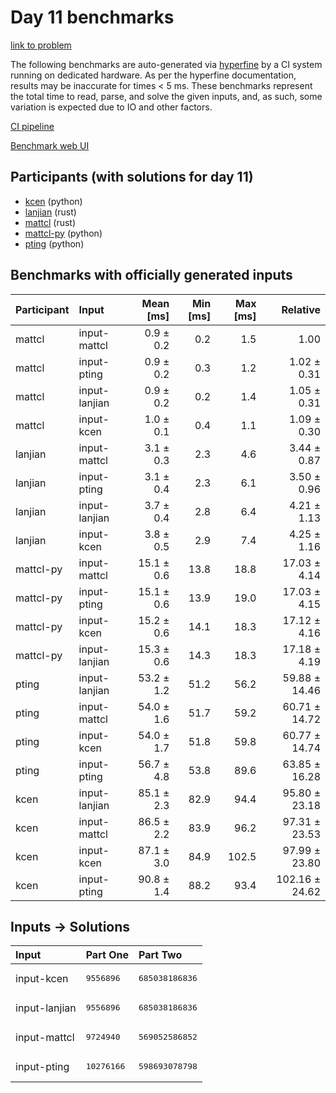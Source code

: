 # Day 11 benchmarks

[link to problem](https://adventofcode.com/2023/day/11)

The following benchmarks are auto-generated via
[hyperfine](https://github.com/sharkdp/hyperfine) by a CI system running on
dedicated hardware. As per the hyperfine documentation, results may be
inaccurate for times < 5 ms. These benchmarks represent the total time to read,
parse, and solve the given inputs, and, as such, some variation is expected due
to IO and other factors.

[CI pipeline](http://ci.papercode.net:8080/teams/main/pipelines/aoc2023)

[Benchmark web UI](https://aoc.ancalagon.black)


## Participants (with solutions for day 11)

- [kcen](https://github.com/kcen/aoc2023) (python)
- [lanjian](https://github.com/lanjian/aoc-2023) (rust)
- [mattcl](https://github.com/mattcl/aoc2023) (rust)
- [mattcl-py](https://github.com/mattcl/aoc2023-py) (python)
- [pting](https://github.com/pting/aoc2023) (python)


## Benchmarks with officially generated inputs

| Participant | Input | Mean [ms] | Min [ms] | Max [ms] | Relative |
|:---|:---|---:|---:|---:|---:|
| mattcl | input-mattcl | 0.9 ± 0.2 | 0.2 | 1.5 | 1.00 |
| mattcl | input-pting | 0.9 ± 0.2 | 0.3 | 1.2 | 1.02 ± 0.31 |
| mattcl | input-lanjian | 0.9 ± 0.2 | 0.2 | 1.4 | 1.05 ± 0.31 |
| mattcl | input-kcen | 1.0 ± 0.1 | 0.4 | 1.1 | 1.09 ± 0.30 |
| lanjian | input-mattcl | 3.1 ± 0.3 | 2.3 | 4.6 | 3.44 ± 0.87 |
| lanjian | input-pting | 3.1 ± 0.4 | 2.3 | 6.1 | 3.50 ± 0.96 |
| lanjian | input-lanjian | 3.7 ± 0.4 | 2.8 | 6.4 | 4.21 ± 1.13 |
| lanjian | input-kcen | 3.8 ± 0.5 | 2.9 | 7.4 | 4.25 ± 1.16 |
| mattcl-py | input-mattcl | 15.1 ± 0.6 | 13.8 | 18.8 | 17.03 ± 4.14 |
| mattcl-py | input-pting | 15.1 ± 0.6 | 13.9 | 19.0 | 17.03 ± 4.15 |
| mattcl-py | input-kcen | 15.2 ± 0.6 | 14.1 | 18.3 | 17.12 ± 4.16 |
| mattcl-py | input-lanjian | 15.3 ± 0.6 | 14.3 | 18.3 | 17.18 ± 4.19 |
| pting | input-lanjian | 53.2 ± 1.2 | 51.2 | 56.2 | 59.88 ± 14.46 |
| pting | input-mattcl | 54.0 ± 1.6 | 51.7 | 59.2 | 60.71 ± 14.72 |
| pting | input-kcen | 54.0 ± 1.7 | 51.8 | 59.8 | 60.77 ± 14.74 |
| pting | input-pting | 56.7 ± 4.8 | 53.8 | 89.6 | 63.85 ± 16.28 |
| kcen | input-lanjian | 85.1 ± 2.3 | 82.9 | 94.4 | 95.80 ± 23.18 |
| kcen | input-mattcl | 86.5 ± 2.2 | 83.9 | 96.2 | 97.31 ± 23.53 |
| kcen | input-kcen | 87.1 ± 3.0 | 84.9 | 102.5 | 97.99 ± 23.80 |
| kcen | input-pting | 90.8 ± 1.4 | 88.2 | 93.4 | 102.16 ± 24.62 |


## Inputs -> Solutions

| Input | Part One | Part Two |
|:---|:---|:---|
|input-kcen|<pre>9556896</pre>|<pre>685038186836</pre>|
|input-lanjian|<pre>9556896</pre>|<pre>685038186836</pre>|
|input-mattcl|<pre>9724940</pre>|<pre>569052586852</pre>|
|input-pting|<pre>10276166</pre>|<pre>598693078798</pre>|